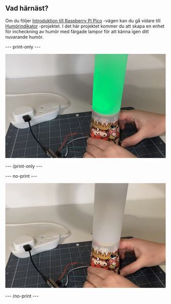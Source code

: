 ## Vad härnäst?

Om du följer [Introduktion till Raspberry Pi Pico](https://projects.raspberrypi.org/en/raspberrypi/pico-intro) -vägen kan du gå vidare till [Humörindikator](https://projects.raspberrypi.org/en/projects/mood-indicator) -projektet. I det här projektet kommer du att skapa en enhet för incheckning av humör med färgade lampor för att känna igen ditt nuvarande humör.

--- print-only ---

![En bit transparent papper lindas runt en pappersmugg. Ett grönt ljus lyser genom det transparenta pappret.](images/mood-lamp.PNG)

--- /print-only ---

--- no-print ---

![En bit transparent papper lindas runt en pappersmugg. Knappen på sidan av koppen trycks in för att ändra färgen på lampan.](images/mood-lamp.gif)

--- /no-print ---
